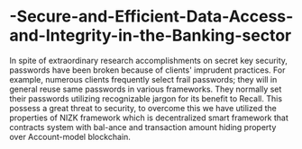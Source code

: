 # -Secure-and-Efficient-Data-Access-and-Integrity-in-the-Banking-sector
In spite of extraordinary research accomplishments on secret key security, passwords have been broken because of clients' imprudent practices. For example, numerous clients frequently select frail passwords; they will in general reuse same passwords in various frameworks. They normally set their passwords utilizing recognizable jargon for its benefit to Recall. This possess a great threat to security, to overcome this we have utilized the properties of NIZK framework which is decentralized smart framework that contracts system with bal-ance and transaction amount hiding property over Account-model blockchain.
